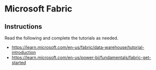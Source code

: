 # Microsoft Fabric

## Instructions

Read the following and complete the tutorials as needed.

- https://learn.microsoft.com/en-us/fabric/data-warehouse/tutorial-introduction
- https://learn.microsoft.com/en-us/power-bi/fundamentals/fabric-get-started